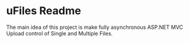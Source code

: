 # uFiles Readme

The main idea of this project is make fully asynchronous ASP.NET MVC Upload control of Single and Multiple Files.

